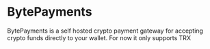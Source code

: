# BytePayments
BytePayments is a self hosted crypto payment gateway for accepting crypto funds directly to your wallet. For now it only supports TRX
